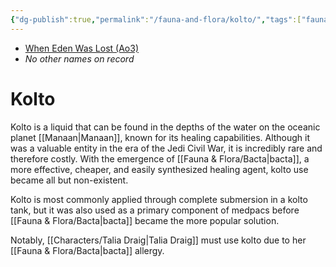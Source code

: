 ```yaml
---
{"dg-publish":true,"permalink":"/fauna-and-flora/kolto/","tags":["fauna"],"noteIcon":"saber1"}
---
```


- [When Eden Was Lost (Ao3)](https://archiveofourown.org/works/19334440)
- *No other names on record*
# Kolto
Kolto is a liquid that can be found in the depths of the water on the oceanic planet [[Manaan\|Manaan]], known for its healing capabilities. Although it was a valuable entity in the era of the Jedi Civil War, it is incredibly rare and therefore costly. With the emergence of [[Fauna & Flora/Bacta\|bacta]], a more effective, cheaper, and easily synthesized healing agent, kolto use became all but non-existent. 

Kolto is most commonly applied through complete submersion in a kolto tank, but it was also used as a primary component of medpacs before [[Fauna & Flora/Bacta\|bacta]] became the more popular solution. 

Notably, [[Characters/Talia Draig\|Talia Draig]] must use kolto due to her [[Fauna & Flora/Bacta\|bacta]] allergy. 